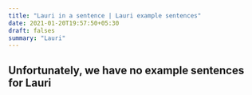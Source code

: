```yaml
---
title: "Lauri in a sentence | Lauri example sentences"
date: 2021-01-20T19:57:50+05:30
draft: falses
summary: "Lauri"
---
```

## Unfortunately, we have no example sentences for Lauri                 
